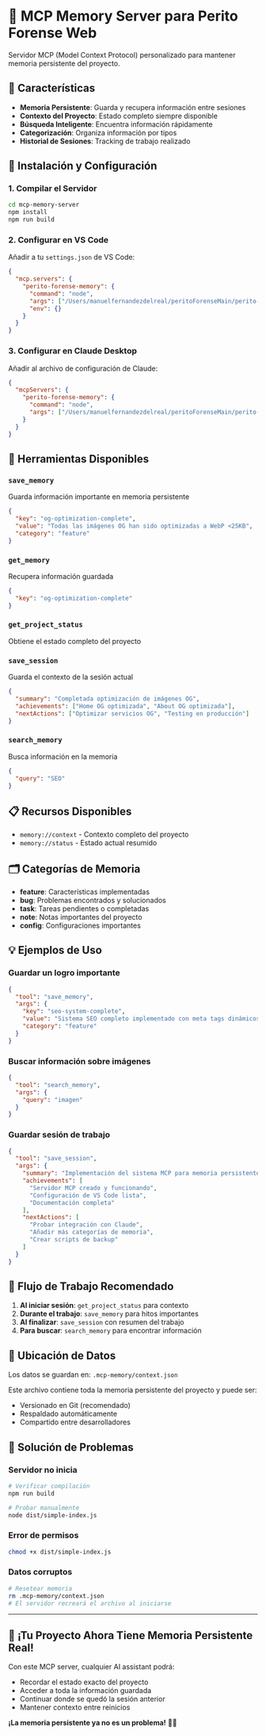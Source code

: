 # 🧠 MCP Memory Server para Perito Forense Web

Servidor MCP (Model Context Protocol) personalizado para mantener memoria persistente del proyecto.

## 🚀 Características

- **Memoria Persistente**: Guarda y recupera información entre sesiones
- **Contexto del Proyecto**: Estado completo siempre disponible  
- **Búsqueda Inteligente**: Encuentra información rápidamente
- **Categorización**: Organiza información por tipos
- **Historial de Sesiones**: Tracking de trabajo realizado

## 🔧 Instalación y Configuración

### 1. Compilar el Servidor
```bash
cd mcp-memory-server
npm install
npm run build
```

### 2. Configurar en VS Code

Añadir a tu `settings.json` de VS Code:

```json
{
  "mcp.servers": {
    "perito-forense-memory": {
      "command": "node",
      "args": ["/Users/manuelfernandezdelreal/peritoForenseMain/perito-forense-web/mcp-memory-server/dist/simple-index.js"],
      "env": {}
    }
  }
}
```

### 3. Configurar en Claude Desktop

Añadir al archivo de configuración de Claude:

```json
{
  "mcpServers": {
    "perito-forense-memory": {
      "command": "node",
      "args": ["/Users/manuelfernandezdelreal/peritoForenseMain/perito-forense-web/mcp-memory-server/dist/simple-index.js"]
    }
  }
}
```

## 🎯 Herramientas Disponibles

### `save_memory`
Guarda información importante en memoria persistente
```json
{
  "key": "og-optimization-complete",
  "value": "Todas las imágenes OG han sido optimizadas a WebP <25KB",
  "category": "feature"
}
```

### `get_memory`
Recupera información guardada
```json
{
  "key": "og-optimization-complete"
}
```

### `get_project_status`
Obtiene el estado completo del proyecto

### `save_session`
Guarda el contexto de la sesión actual
```json
{
  "summary": "Completada optimización de imágenes OG",
  "achievements": ["Home OG optimizada", "About OG optimizada"],
  "nextActions": ["Optimizar servicios OG", "Testing en producción"]
}
```

### `search_memory`
Busca información en la memoria
```json
{
  "query": "SEO"
}
```

## 📋 Recursos Disponibles

- `memory://context` - Contexto completo del proyecto
- `memory://status` - Estado actual resumido

## 🗂️ Categorías de Memoria

- **feature**: Características implementadas
- **bug**: Problemas encontrados y solucionados
- **task**: Tareas pendientes o completadas
- **note**: Notas importantes del proyecto
- **config**: Configuraciones importantes

## 💡 Ejemplos de Uso

### Guardar un logro importante
```json
{
  "tool": "save_memory",
  "args": {
    "key": "seo-system-complete",
    "value": "Sistema SEO completo implementado con meta tags dinámicos, Open Graph completo y Schema.org",
    "category": "feature"
  }
}
```

### Buscar información sobre imágenes
```json
{
  "tool": "search_memory", 
  "args": {
    "query": "imagen"
  }
}
```

### Guardar sesión de trabajo
```json
{
  "tool": "save_session",
  "args": {
    "summary": "Implementación del sistema MCP para memoria persistente",
    "achievements": [
      "Servidor MCP creado y funcionando",
      "Configuración de VS Code lista",
      "Documentación completa"
    ],
    "nextActions": [
      "Probar integración con Claude",
      "Añadir más categorías de memoria",
      "Crear scripts de backup"
    ]
  }
}
```

## 🔄 Flujo de Trabajo Recomendado

1. **Al iniciar sesión**: `get_project_status` para contexto
2. **Durante el trabajo**: `save_memory` para hitos importantes
3. **Al finalizar**: `save_session` con resumen del trabajo
4. **Para buscar**: `search_memory` para encontrar información

## 📁 Ubicación de Datos

Los datos se guardan en: `.mcp-memory/context.json`

Este archivo contiene toda la memoria persistente del proyecto y puede ser:
- Versionado en Git (recomendado)
- Respaldado automáticamente  
- Compartido entre desarrolladores

## 🚨 Solución de Problemas

### Servidor no inicia
```bash
# Verificar compilación
npm run build

# Probar manualmente
node dist/simple-index.js
```

### Error de permisos
```bash
chmod +x dist/simple-index.js
```

### Datos corruptos
```bash
# Resetear memoria
rm .mcp-memory/context.json
# El servidor recreará el archivo al iniciarse
```

---

## 🎯 ¡Tu Proyecto Ahora Tiene Memoria Persistente Real!

Con este MCP server, cualquier AI assistant podrá:
- Recordar el estado exacto del proyecto
- Acceder a toda la información guardada
- Continuar donde se quedó la sesión anterior
- Mantener contexto entre reinicios

**¡La memoria persistente ya no es un problema!** 🧠✨

